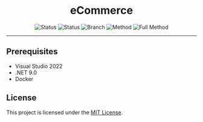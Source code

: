 <h1 align="center">
  eCommerce
</h1>

<div align="center">
  <img src="https://github.com/oistikbal/eCommerce/actions/workflows/dotnet.yml/badge.svg?" alt="Status">
    <img src="https://oistikbal.github.io/eCommerce/badge_linecoverage.svg" alt="Status">
    <img src="https://oistikbal.github.io/eCommerce/badge_branchcoverage.svg" alt="Branch">
    <img src="https://oistikbal.github.io/eCommerce/badge_methodcoverage.svg" alt="Method">
    <img src="https://oistikbal.github.io/eCommerce/badge_fullmethodcoverage.svg" alt="Full Method">
</div>

---
## Prerequisites
- Visual Studio 2022
- .NET 9.0
- Docker

## License
This project is licensed under the [MIT License](LICENSE).
